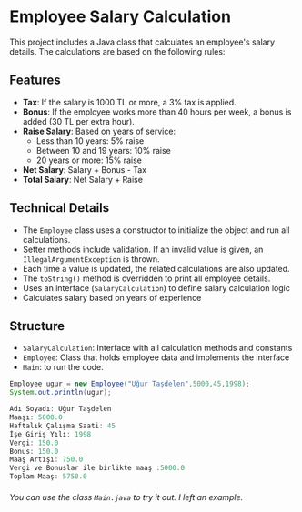 # Employee Salary Calculation

This project includes a Java class that calculates an employee's salary details. The calculations are based on the following rules:

## Features
- **Tax**: If the salary is 1000 TL or more, a 3% tax is applied.
- **Bonus**: If the employee works more than 40 hours per week, a bonus is added (30 TL per extra hour).
- **Raise Salary**: Based on years of service:
    - Less than 10 years: 5% raise
    - Between 10 and 19 years: 10% raise
    - 20 years or more: 15% raise
- **Net Salary**: Salary + Bonus - Tax
- **Total Salary**: Net Salary + Raise

## Technical Details
- The `Employee` class uses a constructor to initialize the object and run all calculations.
- Setter methods include validation. If an invalid value is given, an `IllegalArgumentException` is thrown.
- Each time a value is updated, the related calculations are also updated.
- The `toString()` method is overridden to print all employee details.
- Uses an interface (`SalaryCalculation`) to define salary calculation logic
- Calculates salary based on years of experience

## Structure

- `SalaryCalculation`: Interface with all calculation methods and constants
- `Employee`: Class that holds employee data and implements the interface
- `Main`: to run the code.

```java
Employee ugur = new Employee("Uğur Taşdelen",5000,45,1998);
System.out.println(ugur);

Adı Soyadı: Uğur Taşdelen
Maaşı: 5000.0
Haftalık Çalışma Saati: 45
İşe Giriş Yılı: 1998
Vergi: 150.0
Bonus: 150.0
Maaş Artışı: 750.0
Vergi ve Bonuslar ile birlikte maaş :5000.0
Toplam Maaş: 5750.0
```
###### You can use the class `Main.java` to try it out. I left an example.